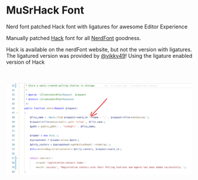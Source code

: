 # MuSrHack Font
Nerd font patched Hack font with ligatures for awesome Editor Experience

Manually patched [Hack](https://github.com/source-foundry/Hack) font for all
[NerdFont](https://nerdfonts.com/) goodness.

Hack is available on the nerdFont website, but not the version with ligatures.
The ligatured version was provided by
[@vikky49](https://github.com/vikky49/patchedFonts-Ligatures)!
Using the ligature enabled version of Hack<br/><br/><br/>

![MuSrHack in Action](MuSrHack.png)
